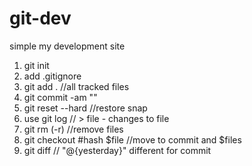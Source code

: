 # git-dev
simple my development site

1. git init
2. add .gitignore
3. git add . //all tracked files
4. git commit -am ""
5. git reset --hard //restore snap
6. use git log // > file - changes to file
7. git rm (-r) //remove files
8. git checkout #hash $file //move to commit and $files
9. git diff // "@{yesterday}" different for commit
